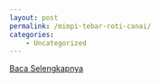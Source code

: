 ```yaml
---
layout: post
permalink: /mimpi-tebar-roti-canai/
categories:
    - Uncategorized
---
```


[Baca Selengkapnya](/01)